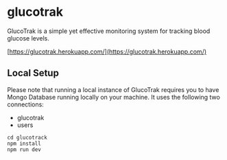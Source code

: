 # glucotrak

GlucoTrak is a simple yet effective monitoring system for tracking blood glucose levels.

[https://glucotrak.herokuapp.com/](https://glucotrak.herokuapp.com/)

## Local Setup

Please note that running a local instance of GlucoTrak requires you to have Mongo Database running locally on your machine.  It uses the following two connections:

* glucotrak
* users

```
cd glucotrack
npm install
npm run dev
```

